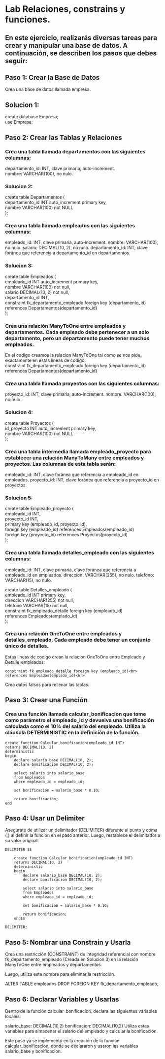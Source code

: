# Lab Relaciones, constrains y funciones.

## En este ejercicio, realizarás diversas tareas para crear y manipular una base de datos. A continuación, se describen los pasos que debes seguir:

## Paso 1: Crear la Base de Datos
Crea una base de datos llamada empresa.

## Solucion 1:
create database Empresa;<br>
use Empresa;

## Paso 2: Crear las Tablas y Relaciones
### Crea una tabla llamada departamentos con las siguientes columnas:

departamento_id: INT, clave primaria, auto-increment.<br>
nombre: VARCHAR(100), no nulo.<br>

### Solucion 2:
create table Departamentos (<br>
	departamento_id INT auto_increment primary key,<br>
	nombre VARCHAR(100) not NULL<br>
);

### Crea una tabla llamada empleados con las siguientes columnas:

empleado_id: INT, clave primaria, auto-increment.
nombre: VARCHAR(100), no nulo.
salario: DECIMAL(10, 2), no nulo.
departamento_id: INT, clave foránea que referencia a departamento_id en departamentos.

### Solucion 3:
create table Empleados (<br>
	empleado_id INT auto_increment primary key, <br>
	nombre VARCHAR(100) not null, <br>
	salario DECIMAL(10, 2) not null,<br>
	departamento_id INT, <br>
	constraint fk_departamento_empleado foreign key (departamento_id) <br>
	references Departamentos(departamento_id) <br>
);<br> 

### Crea una relación ManyToOne entre empleados y departamentos. Cada empleado debe pertenecer a un solo departamento, pero un departamento puede tener muchos empleados.

En el codigo creamos la relacion ManyToOne tal como se nos pide, exactamente en estas lineas de codigo:<br>
    constraint fk_departamento_empleado foreign key (departamento_id) <br>
	references Departamentos(departamento_id) <br>


### Crea una tabla llamada proyectos con las siguientes columnas:

proyecto_id: INT, clave primaria, auto-increment.
nombre: VARCHAR(100), no nulo.

### Solucion 4:
create table Proyectos (<br>
	id_proyecto INT auto_increment primary key,<br>
	nombre VARCHAR(100) not NULL<br>
);<br>

### Crea una tabla intermedia llamada empleado_proyecto para establecer una relación ManyToMany entre empleados y proyectos. Las columnas de esta tabla serán:

empleado_id: INT, clave foránea que referencia a empleado_id en empleados.
proyecto_id: INT, clave foránea que referencia a proyecto_id en proyectos.

### Solucion 5:
create table Empleado_proyecto (<br>
	empleado_id INT,<br>
	proyecto_id INT,<br>
	primary key (empleado_id, proyecto_id),<br>
	foreign key (empleado_id) references Empleados(empleado_id)<br>
	foreign key (proyecto_id) references Proyectos(proyecto_id)<br>
);<br>

### Crea una tabla llamada detalles_empleado con las siguientes columnas:

empleado_id: INT, clave primaria, clave foránea que referencia a empleado_id en empleados.
direccion: VARCHAR(255), no nulo.
telefono: VARCHAR(15), no nulo.

create table Detalles_empleado (<br>
	empleado_id INT primary key,<br>
	direccion VARCHAR(255) not null,<br>
	telefono VARCHAR(15) not null,<br>
	constraint fk_empleado_detalle foreign key (empleado_id)<br>
	references Empleados(emplado_id)<br>
);<br>

### Crea una relación OneToOne entre empleados y detalles_empleado. Cada empleado debe tener un conjunto único de detalles.

Estas lineas de codigo crean la relacion OneToOne entre Empleado y Detalle_empleados:

    constraint fk_empleado_detalle foreign key (empleado_id)<br>
	references Empleados(emplado_id)<br>

Crea datos falsos para rellenar las tablas.

## Paso 3: Crear una Función

### Crea una función llamada calcular_bonificacion que tome como parámetro el empleado_id y devuelva una bonificación calculada como el 10% del salario del empleado. Utiliza la cláusula DETERMINISTIC en la definición de la función.

    create function Calcular_bonificacion(empleado_id INT)
    returns DECIMAL(10, 2)
    deterministic
    begin
	    declare salario_base DECIMAL(10, 2);
	    declare bonificacion DECIMAL(10, 2);

	    select salario into salario_base
	    from Empleados
	    where empleado_id = empleado_id;

	    set bonificacion = salario_base * 0.10;

	    return bonificacion;
    end

## Paso 4: Usar un Delimiter
Asegúrate de utilizar un delimitador (DELIMITER) diferente al punto y coma (;) al definir la función en el paso anterior. Luego, restablece el delimitador a su valor original.<BR>

    DELIMITER $$

        create function Calcular_bonificacion(empleado_id INT)
        returns DECIMAL(10, 2)
        deterministic
        begin
            declare salario_base DECIMAL(10, 2);
            declare bonificacion DECIMAL(10, 2);

            select salario into salario_base
            from Empleados
            where empleado_id = empleado_id;

            set bonificacion = salario_base * 0.10;

            return bonificacion;
        end$$

    DELIMITER;

## Paso 5: Nombrar una Constrain y Usarla
Crea una restricción (CONSTRAINT) de integridad referencial con nombre fk_departamento_empleado (Creada en Solucion 3) en la relación ManyToOne entre empleados y departamentos. 

Luego, utiliza este nombre para eliminar la restricción.

ALTER TABLE empleados DROP FOREIGN KEY fk_departamento_empleado;


## Paso 6: Declarar Variables y Usarlas
Dentro de la función calcular_bonificacion, declara las siguientes variables locales:

salario_base: DECIMAL(10,2)
bonificacion: DECIMAL(10,2)
Utiliza estas variables para almacenar el salario del empleado y calcular la bonificación.

Este paso ya se implementó en la creación de la función calcular_bonificacion, donde se declararon y usaron las variables salario_base y bonificacion.